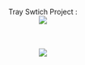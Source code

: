 <p align="center">
Tray Swtich Project : <br/>
<img src="https://i.imgur.com/XUzOznF.png"/>
<br />
<br /><p align="center">
 <br/>
<img src="https://i.imgur.com/XDXGlAP.png"/>
<br />
<br />
